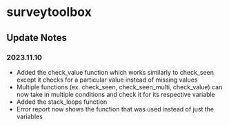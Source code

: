 # surveytoolbox

## Update Notes
### 2023.11.10
- Added the check_value function which works similarly to check_seen except it checks for a particular value instead of missing values
- Multiple functions (ex. check_seen, check_seen_multi, check_value) can now take in multiple conditions and check it for its respective variable
- Added the stack_loops function
- Error report now shows the function that was used instead of just the variables
